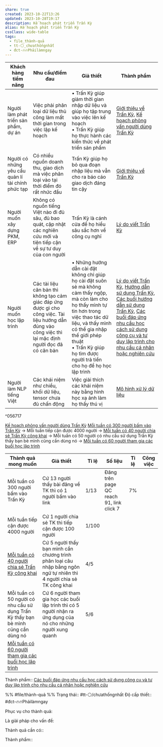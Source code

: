 ```yaml
---
share: true
created: 2023-10-22T13:26
updated: 2023-10-28T19:17
description: Kế hoạch phát triển Trấn Kỳ
alias: Kế hoạch phát triển Trấn Kỳ
cssClass: wide-table
tags:
  - file_thành-quả
  - tt-⚪_chưathốngnhất
  - đct-🔥🔥Phảilàmngay
---
```




| Khách hàng tiềm năng                              | Nhu cầu/điểm đau                                                                                                                                          | Giả thiết                                                                                                                                                                                                                                                                         | Thành phẩm                                                                                                                                                                                                                                                                                                                                                                                                                                                                                                                                                                                                            |
| ------------------------------------------------- | --------------------------------------------------------------------------------------------------------------------------------------------------------- | --------------------------------------------------------------------------------------------------------------------------------------------------------------------------------------------------------------------------------------------------------------------------------- | --------------------------------------------------------------------------------------------------------------------------------------------------------------------------------------------------------------------------------------------------------------------------------------------------------------------------------------------------------------------------------------------------------------------------------------------------------------------------------------------------------------------------------------------------------------------------------------------------------------------- |
| Người làm phát triển sản phẩm, dự án              | Việc phải phân loại dữ liệu thủ công làm mất thời gian trong việc lập kế hoạch                                                                            | • Trấn Kỳ giúp giảm thời gian nhập dữ liệu và giúp họ tập trung vào việc lên kế hoạch<br>• Trấn Kỳ giúp họ thực hành các kiến thức về phát triển sản phẩm                                                                                                                         | [Giới thiệu về Trấn Kỳ](https://lậptrình.quảcầu.cc/%F0%9F%91%8FTr%E1%BA%A5n%20K%E1%BB%B3/?utm_source=CW+Obsidian%2C+qu%E1%BA%A3n+l%C3%BD+d%E1%BB%B1+%C3%A1n+v%C3%A0+c%C3%B4ng+c%E1%BB%A5+ngh%C4%A9+%C2%BB+K%E1%BA%BF+ho%E1%BA%A1ch+ph%C3%A1t+tri%E1%BB%83n+Tr%E1%BA%A5n+K%E1%BB%B3&utm_medium=vault&utm_campaign=Tr%E1%BA%A5n+K%E1%BB%B3), [Kế hoạch phỏng vấn người dùng Trấn Kỳ](../3%20Th%C3%A0nh%20ph%E1%BA%A9m/K%E1%BA%BF%20ho%E1%BA%A1ch%20ph%E1%BB%8Fng%20v%E1%BA%A5n%20ng%C6%B0%E1%BB%9Di%20d%C3%B9ng%20Tr%E1%BA%A5n%20K%E1%BB%B3.md)                                                                                                                                                                                                                                  |
| Người có những yêu cầu quản lí tài chính phức tạp | Có nhiều nguồn doanh thu, giao dịch mà việc phân loại vào tại thời điểm đó rất nhức đầu                                                                   | Trấn Kỳ giúp họ bỏ qua đoạn nhập liệu mà vẫn cho ra báo cáo giao dịch đáng tin cậy                                                                                                                                                                                                | [Giới thiệu về Trấn Kỳ](https://lậptrình.quảcầu.cc/%F0%9F%91%8FTr%E1%BA%A5n%20K%E1%BB%B3/?utm_source=CW+Obsidian%2C+qu%E1%BA%A3n+l%C3%BD+d%E1%BB%B1+%C3%A1n+v%C3%A0+c%C3%B4ng+c%E1%BB%A5+ngh%C4%A9+%C2%BB+K%E1%BA%BF+ho%E1%BA%A1ch+ph%C3%A1t+tri%E1%BB%83n+Tr%E1%BA%A5n+K%E1%BB%B3&utm_medium=vault&utm_campaign=Tr%E1%BA%A5n+K%E1%BB%B3)                                                                                                                                                                                                                                                                             |
| Người muốn xây dựng PKM, ERP                      | Không có nguồn tiếng Việt nào đi đủ sâu, đủ bao quát, cập nhật các nghiên cứu mới và tiện tiếp cận về sự tư duy của con người                             | Trấn Kỳ là cánh cửa để họ hiểu sâu sắc hơn về công cụ nghĩ                                                                                                                                                                                                                        | [Lý do viết Trấn Kỳ](../9%20Blog/L%C3%BD%20do%20vi%E1%BA%BFt%20Tr%E1%BA%A5n%20K%E1%BB%B3.md)                                                                                                                                                                                                                                                                                                                                                                                                                                                                                                                                                                                                |
| Người muốn học lập trình                          | Các tài liệu căn bản thì không tạo cảm giác đáp ứng được gì cho công việc. Tài liệu hướng dẫn đúng vào công việc thì lại mặc định người đọc đã có căn bản | •  Những hướng dẫn cài đặt không chỉ giúp họ cài đặt suôn sẻ mà không cảm thấy ngộp, mà còn làm cho họ thấy mình tự tin hơn trong việc thao tác dữ liệu, và thấy mình có thể gia nhập thế giới phép thuật<br>• Trấn Kỳ giúp họ tìm được người trả tiền cho họ để họ học lập trình | [Lý do viết Trấn Kỳ](../9%20Blog/L%C3%BD%20do%20vi%E1%BA%BFt%20Tr%E1%BA%A5n%20K%E1%BB%B3.md), [Hướng dẫn sử dụng Trấn Kỳ](https://lậptrình.quảcầu.cc/%F0%9F%91%8FTr%E1%BA%A5n%20K%E1%BB%B3/H%C6%B0%E1%BB%9Bng%20d%E1%BA%ABn%20s%E1%BB%AD%20d%E1%BB%A5ng%20Tr%E1%BA%A5n%20K%E1%BB%B3/?utm_source=CW+Obsidian%2C+qu%E1%BA%A3n+l%C3%BD+d%E1%BB%B1+%C3%A1n+v%C3%A0+c%C3%B4ng+c%E1%BB%A5+ngh%C4%A9+%C2%BB+K%E1%BA%BF+ho%E1%BA%A1ch+ph%C3%A1t+tri%E1%BB%83n+Tr%E1%BA%A5n+K%E1%BB%B3&utm_medium=vault&utm_campaign=Tr%E1%BA%A5n+K%E1%BB%B3), [Các buổi hướng dẫn sử dụng Trấn Kỳ](../../C%C3%A1c%20bu%E1%BB%95i%20%C4%91%C3%A1p%20%E1%BB%A9ng%20nhu%20c%E1%BA%A7u%20h%E1%BB%8Dc%20c%C3%A1ch%20s%E1%BB%AD%20d%E1%BB%A5ng%20c%C3%B4ng%20c%E1%BB%A5%20v%C3%A0%20t%C6%B0%20duy%20l%E1%BA%ADp%20tr%C3%ACnh%20cho%20nhu%20c%E1%BA%A7u%20c%C3%A1%20nh%C3%A2n%20ho%E1%BA%B7c%20nghi%C3%AAn%20c%E1%BB%A9u/C%C3%A1c%20bu%E1%BB%95i%20h%C6%B0%E1%BB%9Bng%20d%E1%BA%ABn%20s%E1%BB%AD%20d%E1%BB%A5ng%20Tr%E1%BA%A5n%20K%E1%BB%B3.md), [Các buổi đáp ứng nhu cầu học cách sử dụng công cụ và tư duy lập trình cho nhu cầu cá nhân hoặc nghiên cứu](../../C%C3%A1c%20bu%E1%BB%95i%20%C4%91%C3%A1p%20%E1%BB%A9ng%20nhu%20c%E1%BA%A7u%20h%E1%BB%8Dc%20c%C3%A1ch%20s%E1%BB%AD%20d%E1%BB%A5ng%20c%C3%B4ng%20c%E1%BB%A5%20v%C3%A0%20t%C6%B0%20duy%20l%E1%BA%ADp%20tr%C3%ACnh%20cho%20nhu%20c%E1%BA%A7u%20c%C3%A1%20nh%C3%A2n%20ho%E1%BA%B7c%20nghi%C3%AAn%20c%E1%BB%A9u/index.md) |
| Người làm NLP tiếng Việt                          | Các khái niệm như chiều, khối dữ liệu, tensor chưa đủ chấn động                                                                                           | Việc giải thích các khái niệm này bằng hình học xạ ảnh làm họ thấy thú vị                                                                                                                                                                                                         | [Mô hình xử lý dữ liệu](M%C3%B4%20h%C3%ACnh%20x%E1%BB%AD%20l%C3%BD%20d%E1%BB%AF%20li%E1%BB%87u.md)                                                                                                                                                                                                                                                                                                                                                                                                                                                                                                                                                                                             |

^056717

[Kế hoạch phỏng vấn người dùng Trấn Kỳ](../3%20Th%C3%A0nh%20ph%E1%BA%A9m/K%E1%BA%BF%20ho%E1%BA%A1ch%20ph%E1%BB%8Fng%20v%E1%BA%A5n%20ng%C6%B0%E1%BB%9Di%20d%C3%B9ng%20Tr%E1%BA%A5n%20K%E1%BB%B3.md) 
 [Mỗi tuần có 300 người bấm vào Trấn Kỳ](M%E1%BB%97i%20tu%E1%BA%A7n%20c%C3%B3%20300%20ng%C6%B0%E1%BB%9Di%20b%E1%BA%A5m%20v%C3%A0o%20Tr%E1%BA%A5n%20K%E1%BB%B3.md)
 → Mỗi tuần tiếp cận được 4000 người
 → [Mỗi tuần có 40 người chia sẻ Trấn Kỳ công khai](./M%E1%BB%97i%20tu%E1%BA%A7n%20c%C3%B3%2040%20ng%C6%B0%E1%BB%9Di%20chia%20s%E1%BA%BB%20Tr%E1%BA%A5n%20K%E1%BB%B3%20c%C3%B4ng%20khai.md)
 → Mỗi tuần có 50 người có nhu cầu sử dụng Trấn Kỳ thấy bạn bè mình cũng cần dùng nó 
 → [Mỗi tuần có 60 người tham gia các buổi học lập trình](../../C%C3%A1c%20bu%E1%BB%95i%20%C4%91%C3%A1p%20%E1%BB%A9ng%20nhu%20c%E1%BA%A7u%20h%E1%BB%8Dc%20c%C3%A1ch%20s%E1%BB%AD%20d%E1%BB%A5ng%20c%C3%B4ng%20c%E1%BB%A5%20v%C3%A0%20t%C6%B0%20duy%20l%E1%BA%ADp%20tr%C3%ACnh%20cho%20nhu%20c%E1%BA%A7u%20c%C3%A1%20nh%C3%A2n%20ho%E1%BA%B7c%20nghi%C3%AAn%20c%E1%BB%A9u/Th%C3%A0nh%20qu%E1%BA%A3%20mong%20mu%E1%BB%91n/M%E1%BB%97i%20tu%E1%BA%A7n%20c%C3%B3%2060%20ng%C6%B0%E1%BB%9Di%20tham%20gia%20c%C3%A1c%20bu%E1%BB%95i%20h%E1%BB%8Dc%20l%E1%BA%ADp%20tr%C3%ACnh.md)
 
| Thành quả mong muốn                                                               | Giả thiết                                                                                                            | Tỉ lệ | Số liệu                                  | Tỉ lệ | Công việc |
| --------------------------------------------------------------------------------- | -------------------------------------------------------------------------------------------------------------------- | ----- | ---------------------------------------- | ----- | --------- |
| Mỗi tuần có 300 người bấm vào Trấn Kỳ                                             | Cứ 13 người thấy bài đăng về TK thì có 1 người bấm vào link                                                          | 1/13  | Đăng trên page QC reach 91, link click 7 | 7%    |           |
| Mỗi tuần tiếp cận được 4000 người                                                 | Cứ 1 người chia sẻ TK thì tiếp cận được 100 người                                                                    | 1/100 |                                          |       |           |
| [Mỗi tuần có 40 người chia sẻ Trấn Kỳ công khai](./M%E1%BB%97i%20tu%E1%BA%A7n%20c%C3%B3%2040%20ng%C6%B0%E1%BB%9Di%20chia%20s%E1%BA%BB%20Tr%E1%BA%A5n%20K%E1%BB%B3%20c%C3%B4ng%20khai.md)                                | Cứ 5 người thấy bạn mình cần chương trình phân loại câu nhập bằng ngôn ngữ tự nhiên thì 4 người chia sẻ TK công khai | 4/5   |                                          |       |           |
| Mỗi tuần có 50 người có nhu cầu sử dụng Trấn Kỳ thấy bạn bè mình cũng cần dùng nó | Cứ 6 người tham gia học các buổi lập trình thì có 5 người nhận ra ứng dụng của nó cho những người xung quanh         | 5/6   |                                          |       |           |
| [Mỗi tuần có 60 người tham gia các buổi học lập trình](../../C%C3%A1c%20bu%E1%BB%95i%20%C4%91%C3%A1p%20%E1%BB%A9ng%20nhu%20c%E1%BA%A7u%20h%E1%BB%8Dc%20c%C3%A1ch%20s%E1%BB%AD%20d%E1%BB%A5ng%20c%C3%B4ng%20c%E1%BB%A5%20v%C3%A0%20t%C6%B0%20duy%20l%E1%BA%ADp%20tr%C3%ACnh%20cho%20nhu%20c%E1%BA%A7u%20c%C3%A1%20nh%C3%A2n%20ho%E1%BA%B7c%20nghi%C3%AAn%20c%E1%BB%A9u/Th%C3%A0nh%20qu%E1%BA%A3%20mong%20mu%E1%BB%91n/M%E1%BB%97i%20tu%E1%BA%A7n%20c%C3%B3%2060%20ng%C6%B0%E1%BB%9Di%20tham%20gia%20c%C3%A1c%20bu%E1%BB%95i%20h%E1%BB%8Dc%20l%E1%BA%ADp%20tr%C3%ACnh.md)                          |                                                                                                                      |       |                                          |       |           |

Thành phẩm:: [Các buổi đáp ứng nhu cầu học cách sử dụng công cụ và tư duy lập trình cho nhu cầu cá nhân hoặc nghiên cứu](../../C%C3%A1c%20bu%E1%BB%95i%20%C4%91%C3%A1p%20%E1%BB%A9ng%20nhu%20c%E1%BA%A7u%20h%E1%BB%8Dc%20c%C3%A1ch%20s%E1%BB%AD%20d%E1%BB%A5ng%20c%C3%B4ng%20c%E1%BB%A5%20v%C3%A0%20t%C6%B0%20duy%20l%E1%BA%ADp%20tr%C3%ACnh%20cho%20nhu%20c%E1%BA%A7u%20c%C3%A1%20nh%C3%A2n%20ho%E1%BA%B7c%20nghi%C3%AAn%20c%E1%BB%A9u/index.md)

%%
#file/thành-quả
%%
Trạng thái:: #tt-⚪/chưathốngnhất
Độ cấp thiết:: #đct-🔥🔥Phảilàmngay

Phục vụ cho thành quả:


Là giải pháp cho vấn đề:


Thành quả cần có:: 

Thành phẩm::

